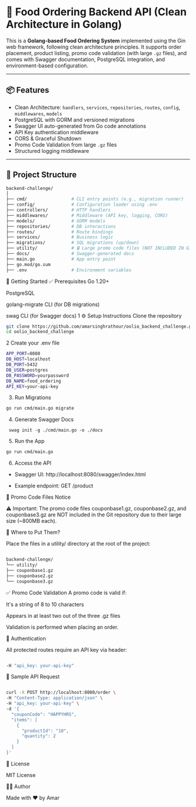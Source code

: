# 🍔 Food Ordering Backend API (Clean Architecture in Golang)

This is a **Golang-based Food Ordering System** implemented using the Gin web framework, following clean architecture principles. It supports order placement, product listing, promo code validation (with large `.gz` files), and comes with Swagger documentation, PostgreSQL integration, and environment-based configuration.

---

## 📦 Features

- Clean Architecture: `handlers`, `services`, `repositories`, `routes`, `config`, `middlewares`, `models`
- PostgreSQL with GORM and versioned migrations
- Swagger UI auto-generated from Go code annotations
- API Key authentication middleware
- CORS & Graceful Shutdown
- Promo Code Validation from large `.gz` files
- Structured logging middleware

---

## 📁 Project Structure

```bash
backend-challenge/
│
├── cmd/                 # CLI entry points (e.g., migration runner)
├── config/              # Configuration loader using .env
├── controllers/         # HTTP handlers
├── middlewares/         # Middleware (API key, logging, CORS)
├── models/              # GORM models
├── repositories/        # DB interactions
├── routes/              # Route bindings
├── services/            # Business logic
├── migrations/          # SQL migrations (up/down)
├── utility/             # 🔒 Large promo code files (NOT INCLUDED IN GIT)
├── docs/                # Swagger-generated docs
├── main.go              # App entry point
├── go.mod/go.sum
├── .env                 # Environment variables
```
🚀 Getting Started
✅ Prerequisites
Go 1.20+

PostgreSQL

golang-migrate CLI (for DB migrations)

swag CLI (for Swagger docs)
1 ⚙️ Setup Instructions
Clone the repository
```bash
git clone https://github.com/amarsinghrathour/oolio_backend_challenge.git
cd oolio_backend_challenge
```

2 Create your .env file
```bash
APP_PORT=8080
DB_HOST=localhost
DB_PORT=5432
DB_USER=postgres
DB_PASSWORD=yourpassword
DB_NAME=food_ordering
API_KEY=your-api-key
```

3. Run Migrations
```bash
go run cmd/main.go migrate
```
4. Generate Swagger Docs
````
 swag init -g ./cmd/main.go -o ./docs  
````
5. Run the App
```bash
go run cmd/main.go
```

6. Access the API
- Swagger UI: http://localhost:8080/swagger/index.html

- Example endpoint: GET /product

📂 Promo Code Files Notice

⚠️ Important:
The promo code files couponbase1.gz, couponbase2.gz, and couponbase3.gz are NOT included in the Git repository due to their large size (~800MB each).

💾 Where to Put Them?

Place the files in a utility/ directory at the root of the project:
```bash

backend-challenge/
└── utility/
├── couponbase1.gz
├── couponbase2.gz
└── couponbase3.gz

```
✅ Promo Code Validation
A promo code is valid if:

It's a string of 8 to 10 characters

Appears in at least two out of the three .gz files

Validation is performed when placing an order.

🔑 Authentication

All protected routes require an API key via header:

```bash

-H "api_key: your-api-key"
```
🧪 Sample API Request

```bash

curl -X POST http://localhost:8080/order \
-H "Content-Type: application/json" \
-H "api_key: your-api-key" \
-d '{
  "couponCode": "HAPPYHRS",
  "items": [
    {
      "productId": "10",
      "quantity": 2
    }
  ]
}'

```

📜 License

MIT License

🙋‍♂️ Author

Made with ❤️ by Amar


